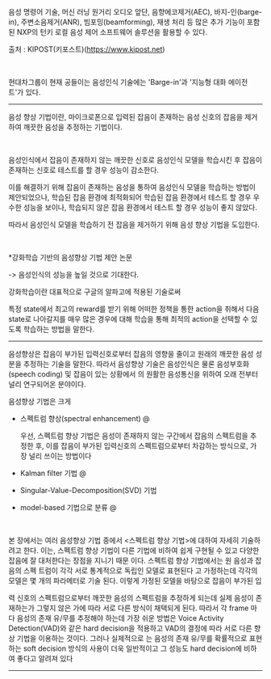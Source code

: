 음성 명령어 기술, 머신 러닝 원거리 오디오 앞단, 음향에코제거(AEC), 바지-인(barge-in), 주변소음제거(ANR), 빔포밍(beamforming), 재생 처리 등 많은 추가 기능이 포함된 NXP의 턴키 로컬 음성 제어 소프트웨어 솔루션을 활용할 수 있다.

출처 : KIPOST(키포스트)(https://www.kipost.net)

​    

현대차그룹이 현재 공들이는 음성인식 기술에는 'Barge-in'과 '지능형 대화 에이전트'가 있다.

---

음성 향상 기법이란, 마이크로폰으로 입력된 잡음이 존재하는 음성 신호의 잡음을 제거하여 깨끗한 음성을 추정하는 기법이다.

​    

음성인식에서 잡음이 존재하지 않는 깨끗한 신호로 음성인식 모델을 학습시킨 후 잡음이 존재하는 신호로 테스트를 할 경우 성능이 감소한다.

이를 해결하기 위해 잡음이 존재하는 음성을 통하여 음성인식 모델을 학습하는 방법이 제안되었으나, 학습된 잡음 환경에 최적화되어 학습된 잡음 환경에서 테스트 할 경우 우수한 성능을 보이나, 학습되지 않은 잡음 환경에서 테스트 할 경우 성능이 좋지 않았다.

따라서 음성인식 모델을 학습하기 전 잡음을 제거하기 위해 음성 향상 기법을 도입한다.

​    

*강화학습 기반의 음성향상 기법 제안 논문

-> 음성인식의 성능을 높일 것으로 기대한다.

강화학습이란 대표적으로 구글의 알파고에 적용된 기술로써

특정 state에서 최고의 reward를 받기 위해 어떠한 정책을 통한 action을 취해서 다음 state로 나아갈지를 매우 많은 경우에 대해 학습을 통해 최적의 action을 선택할 수 있도록 학습하는 방법을 말한다.

---

음성향상은 잡음이 부가된 입력신호로부터 잡음의 영향을 줄이고 원래의 깨끗한 음성 성분을 추정하는 기술을 말한다. 따라서 음성향상 기술은 음성인식은 물론 음성부호화(speech coding) 및 잡음이 있는 상황에서 의 원활한 음성통신을 위하여 오래 전부터 널리 연구되어온 분야이다. 

음성향상 기법은 크게 

- 스펙트럼 향상(spectral enhancement) @

  우선, 스펙트럼 향상 기법은 음성이 존재하지 않는 구간에서 잡음의 스펙트럼을 추정한 후, 이를 잡음이 부가된 입력신호의 스펙트럼으로부터 차감하는 방식으로, 가장 널리 쓰이는 방법이다

- Kalman filter 기법 @

- Singular-Value-Decomposition(SVD) 기법

- model-based 기법으로 분류 @

​    

본 장에서는 여러 음성향상 기법 중에서 <스펙트럼 향상 기법>에 대하여 자세히 기술하려고 한다. 이는, 스펙트럼 향상 기법이 다른 기법에 비하여 쉽게 구현될 수 있고 다양한 잡음에 잘 대처한다는 장점을 지니기 때문 이다. 스펙트럼 향상 기법에서는 원 음성과 잡음의 스펙 트럼이 각각 서로 통계적으로 독립인 모델로 표현된다 고 가정하는데 각각의 모델은 몇 개의 파라메터로 기술 된다. 이렇게 가정된 모델을 바탕으로 잡음이 부가된 입

력 신호의 스펙트럼으로부터 깨끗한 음성의 스펙트럼을 추정하게 되는데 실제 음성이 존재하는가 그렇지 않은 가에 따라 서로 다른 방식이 채택되게 된다. 따라서 각 frame 마다 음성의 존재 유/무를 추정해야 하는데 가장 쉬운 방법은 Voice Activity Detection(VAD)와 같은 hard decision을 적용하고 VAD의 결정에 따라 서로 다른 향상 기법을 이용하는 것이다. 그러나 실제적으로 는 음성의 존재 유/무를 확률적으로 표현하는 soft decision 방식의 사용이 더욱 일반적이고 그 성능도 hard decision에 비하여 좋다고 알려져 있다

---

